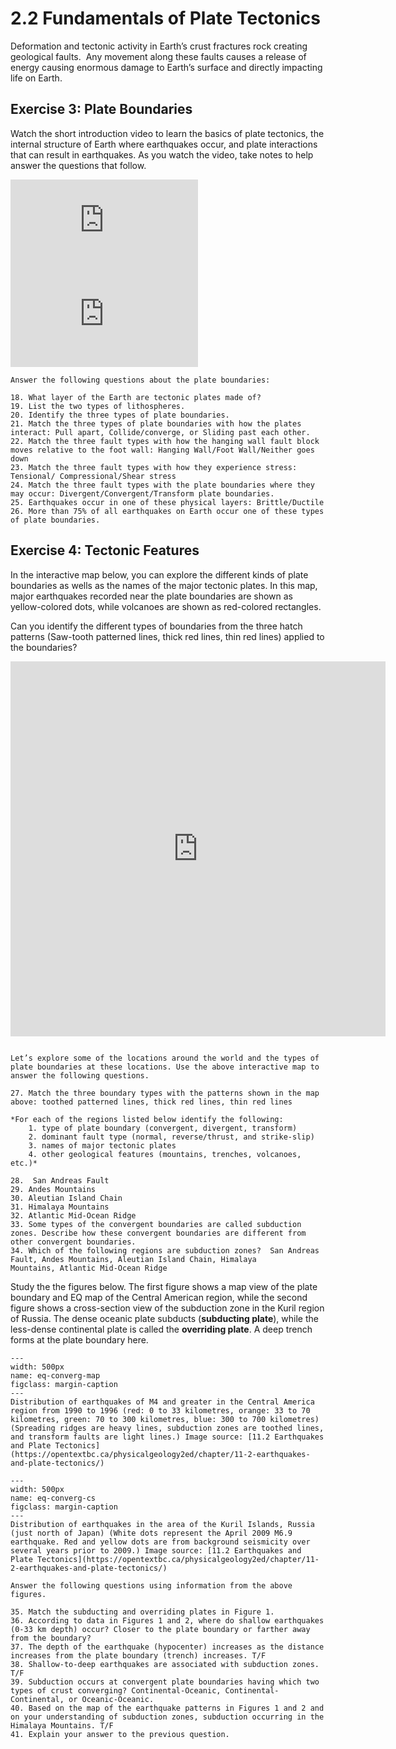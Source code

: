 # 2.2 Fundamentals of Plate Tectonics

Deformation and tectonic activity in Earth’s crust fractures rock creating geological faults.  Any movement along these faults causes a release of energy causing enormous damage to Earth’s surface and directly impacting life on Earth.

## Exercise 3: Plate Boundaries

Watch the short introduction video to learn the basics of plate tectonics, the internal structure of Earth where earthquakes occur, and plate interactions that can result in earthquakes. As you watch the video, take notes to help answer the questions that follow.

<div class="container">
<iframe src="https://www.youtube.com/embed/Xzpk9110Lyw" 
frameborder="0" allowfullscreen class="video"></iframe>
</div>

<div class="container">
<iframe src="https://www.youtube.com/embed/r5fS__4MA44" 
frameborder="0" allowfullscreen class="video"></iframe>
</div>

```{admonition} Plate Boundaries and Faults
Answer the following questions about the plate boundaries:

18. What layer of the Earth are tectonic plates made of?
19. List the two types of lithospheres.
20. Identify the three types of plate boundaries.
21. Match the three types of plate boundaries with how the plates interact: Pull apart, Collide/converge, or Sliding past each other.
22. Match the three fault types with how the hanging wall fault block moves relative to the foot wall: Hanging Wall/Foot Wall/Neither goes down
23. Match the three fault types with how they experience stress: Tensional/ Compressional/Shear stress
24. Match the three fault types with the plate boundaries where they may occur: Divergent/Convergent/Transform plate boundaries.
25. Earthquakes occur in one of these physical layers: Brittle/Ductile
26. More than 75% of all earthquakes on Earth occur one of these types of plate boundaries.
```


## Exercise 4: Tectonic Features

In the interactive map below, you can explore the different kinds of plate boundaries as wells as the names of the major tectonic plates. In this map, major earthquakes recorded near the plate boundaries are shown as yellow-colored dots, while volcanoes are shown as red-colored rectangles. 

Can you identify the different types of boundaries from the three hatch patterns (Saw-tooth patterned lines, thick red lines, thin red lines) applied to the boundaries?

<iframe src="https://scgis.maps.arcgis.com/apps/instant/3dviewer/index.html?appid=67fdfbf0e4e54a54b98a9c5e38f3aa0e&locale=en" width="600" height="600" frameborder="0" style="border:0" allowfullscreen>iFrames are not supported on this page.</iframe>

```{admonition} Tectonic Features on the Earth

Let’s explore some of the locations around the world and the types of plate boundaries at these locations. Use the above interactive map to answer the following questions.

27. Match the three boundary types with the patterns shown in the map above: toothed patterned lines, thick red lines, thin red lines

*For each of the regions listed below identify the following: 
	1. type of plate boundary (convergent, divergent, transform)
	2. dominant fault type (normal, reverse/thrust, and strike-slip)
	3. names of major tectonic plates
	4. other geological features (mountains, trenches, volcanoes, etc.)*

28.  San Andreas Fault
29. Andes Mountains
30. Aleutian Island Chain
31. Himalaya Mountains
32. Atlantic Mid-Ocean Ridge
33. Some types of the convergent boundaries are called subduction zones. Describe how these convergent boundaries are different from other convergent boundaries.
34. Which of the following regions are subduction zones?  San Andreas Fault, Andes Mountains, Aleutian Island Chain, Himalaya Mountains, Atlantic Mid-Ocean Ridge
```

Study the the figures below. The first figure shows a map view of the plate boundary and EQ map of the Central American region, while the second figure shows a cross-section view of the subduction zone in the Kuril region of Russia. The dense oceanic plate subducts (**subducting plate**), while the less-dense continental plate is called the **overriding plate**. A deep trench forms at the plate boundary here. 

```{figure} assets/subduction-quakes.png
---
width: 500px
name: eq-converg-map
figclass: margin-caption
---
Distribution of earthquakes of M4 and greater in the Central America region from 1990 to 1996 (red: 0 to 33 kilometres, orange: 33 to 70 kilometres, green: 70 to 300 kilometres, blue: 300 to 700 kilometres) (Spreading ridges are heavy lines, subduction zones are toothed lines, and transform faults are light lines.) Image source: [11.2 Earthquakes and Plate Tectonics](https://opentextbc.ca/physicalgeology2ed/chapter/11-2-earthquakes-and-plate-tectonics/)
```

```{figure} assets/Kuril-Islands.png
---
width: 500px
name: eq-converg-cs
figclass: margin-caption
---
Distribution of earthquakes in the area of the Kuril Islands, Russia (just north of Japan) (White dots represent the April 2009 M6.9 earthquake. Red and yellow dots are from background seismicity over several years prior to 2009.) Image source: [11.2 Earthquakes and Plate Tectonics](https://opentextbc.ca/physicalgeology2ed/chapter/11-2-earthquakes-and-plate-tectonics/)
```

```{admonition} Subduction Zones
Answer the following questions using information from the above figures.

35. Match the subducting and overriding plates in Figure 1.
36. According to data in Figures 1 and 2, where do shallow earthquakes (0-33 km depth) occur? Closer to the plate boundary or farther away from the boundary?
37. The depth of the earthquake (hypocenter) increases as the distance increases from the plate boundary (trench) increases. T/F
38. Shallow-to-deep earthquakes are associated with subduction zones. T/F
39. Subduction occurs at convergent plate boundaries having which two types of crust converging? Continental-Oceanic, Continental-Continental, or Oceanic-Oceanic.
40. Based on the map of the earthquake patterns in Figures 1 and 2 and on your understanding of subduction zones, subduction occurring in the Himalaya Mountains. T/F
41. Explain your answer to the previous question.

```
